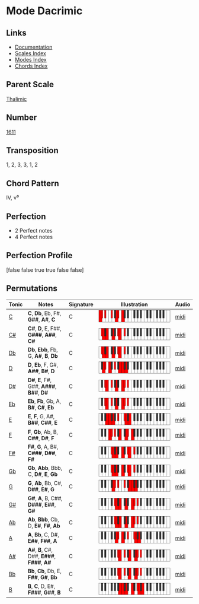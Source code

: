 # Mode Dacrimic

## Links

- [Documentation](README.md)
- [Scales Index](Scales.md)
- [Modes Index](Modes.md)
- [Chords Index](Chords.md)

## Parent Scale

[Thalimic](ScaleThalimic.md)

## Number

[1611](https://ianring.com/musictheory/scales/1611)

## Transposition

1, 2, 3, 3, 1, 2

## Chord Pattern

IV, v⁰

## Perfection

- 2 Perfect notes
- 4 Perfect notes

## Perfection Profile

[false false true true false false]

## Permutations

| Tonic | Notes | Signature | Illustration | Audio |
|-------|-------|-----------|--------------|-------|
| [C](ModeCNaturalDacrimic.md) | **C**, **Db**, Eb, F#, **G##**, **A#**, **C** | C | ![CNaturalDacrimic](ModeCNaturalDacrimic.png) | [midi](https://github.com/edipermadi/music/blob/main/docs/ModeCNaturalDacrimic.mid?raw=true) |
| [C#](ModeCSharpDacrimic.md) | **C#**, **D**, E, F##, **G###**, **A##**, **C#** | C | ![CSharpDacrimic](ModeCSharpDacrimic.png) | [midi](https://github.com/edipermadi/music/blob/main/docs/ModeCSharpDacrimic.mid?raw=true) |
| [Db](ModeDFlatDacrimic.md) | **Db**, **Ebb**, Fb, G, **A#**, **B**, **Db** | C | ![DFlatDacrimic](ModeDFlatDacrimic.png) | [midi](https://github.com/edipermadi/music/blob/main/docs/ModeDFlatDacrimic.mid?raw=true) |
| [D](ModeDNaturalDacrimic.md) | **D**, **Eb**, F, G#, **A##**, **B#**, **D** | C | ![DNaturalDacrimic](ModeDNaturalDacrimic.png) | [midi](https://github.com/edipermadi/music/blob/main/docs/ModeDNaturalDacrimic.mid?raw=true) |
| [D#](ModeDSharpDacrimic.md) | **D#**, **E**, F#, G##, **A###**, **B##**, **D#** | C | ![DSharpDacrimic](ModeDSharpDacrimic.png) | [midi](https://github.com/edipermadi/music/blob/main/docs/ModeDSharpDacrimic.mid?raw=true) |
| [Eb](ModeEFlatDacrimic.md) | **Eb**, **Fb**, Gb, A, **B#**, **C#**, **Eb** | C | ![EFlatDacrimic](ModeEFlatDacrimic.png) | [midi](https://github.com/edipermadi/music/blob/main/docs/ModeEFlatDacrimic.mid?raw=true) |
| [E](ModeENaturalDacrimic.md) | **E**, **F**, G, A#, **B##**, **C##**, **E** | C | ![ENaturalDacrimic](ModeENaturalDacrimic.png) | [midi](https://github.com/edipermadi/music/blob/main/docs/ModeENaturalDacrimic.mid?raw=true) |
| [F](ModeFNaturalDacrimic.md) | **F**, **Gb**, Ab, B, **C##**, **D#**, **F** | C | ![FNaturalDacrimic](ModeFNaturalDacrimic.png) | [midi](https://github.com/edipermadi/music/blob/main/docs/ModeFNaturalDacrimic.mid?raw=true) |
| [F#](ModeFSharpDacrimic.md) | **F#**, **G**, A, B#, **C###**, **D##**, **F#** | C | ![FSharpDacrimic](ModeFSharpDacrimic.png) | [midi](https://github.com/edipermadi/music/blob/main/docs/ModeFSharpDacrimic.mid?raw=true) |
| [Gb](ModeGFlatDacrimic.md) | **Gb**, **Abb**, Bbb, C, **D#**, **E**, **Gb** | C | ![GFlatDacrimic](ModeGFlatDacrimic.png) | [midi](https://github.com/edipermadi/music/blob/main/docs/ModeGFlatDacrimic.mid?raw=true) |
| [G](ModeGNaturalDacrimic.md) | **G**, **Ab**, Bb, C#, **D##**, **E#**, **G** | C | ![GNaturalDacrimic](ModeGNaturalDacrimic.png) | [midi](https://github.com/edipermadi/music/blob/main/docs/ModeGNaturalDacrimic.mid?raw=true) |
| [G#](ModeGSharpDacrimic.md) | **G#**, **A**, B, C##, **D###**, **E##**, **G#** | C | ![GSharpDacrimic](ModeGSharpDacrimic.png) | [midi](https://github.com/edipermadi/music/blob/main/docs/ModeGSharpDacrimic.mid?raw=true) |
| [Ab](ModeAFlatDacrimic.md) | **Ab**, **Bbb**, Cb, D, **E#**, **F#**, **Ab** | C | ![AFlatDacrimic](ModeAFlatDacrimic.png) | [midi](https://github.com/edipermadi/music/blob/main/docs/ModeAFlatDacrimic.mid?raw=true) |
| [A](ModeANaturalDacrimic.md) | **A**, **Bb**, C, D#, **E##**, **F##**, **A** | C | ![ANaturalDacrimic](ModeANaturalDacrimic.png) | [midi](https://github.com/edipermadi/music/blob/main/docs/ModeANaturalDacrimic.mid?raw=true) |
| [A#](ModeASharpDacrimic.md) | **A#**, **B**, C#, D##, **E###**, **F###**, **A#** | C | ![ASharpDacrimic](ModeASharpDacrimic.png) | [midi](https://github.com/edipermadi/music/blob/main/docs/ModeASharpDacrimic.mid?raw=true) |
| [Bb](ModeBFlatDacrimic.md) | **Bb**, **Cb**, Db, E, **F##**, **G#**, **Bb** | C | ![BFlatDacrimic](ModeBFlatDacrimic.png) | [midi](https://github.com/edipermadi/music/blob/main/docs/ModeBFlatDacrimic.mid?raw=true) |
| [B](ModeBNaturalDacrimic.md) | **B**, **C**, D, E#, **F###**, **G##**, **B** | C | ![BNaturalDacrimic](ModeBNaturalDacrimic.png) | [midi](https://github.com/edipermadi/music/blob/main/docs/ModeBNaturalDacrimic.mid?raw=true) |

